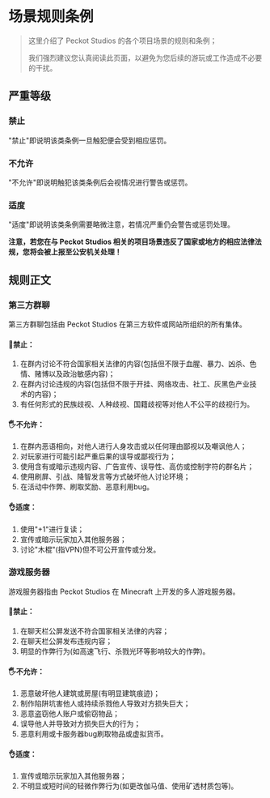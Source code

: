 # 场景规则条例

> 这里介绍了 Peckot Studios 的各个项目场景的规则和条例；
>
> 我们强烈建议您认真阅读此页面，以避免为您后续的游玩或工作造成不必要的干扰。

## 严重等级

### 禁止

"禁止"即说明该类条例一旦触犯便会受到相应惩罚。

### 不允许

"不允许"即说明触犯该类条例后会视情况进行警告或惩罚。

### 适度

"适度"即说明该类条例需要略微注意，若情况严重仍会警告或惩罚处理。

**注意，若您在与 Peckot Studios 相关的项目场景违反了国家或地方的相应法律法规，您将会被上报至公安机关处理！**

## 规则正文

### 第三方群聊

第三方群聊包括由 Peckot Studios 在第三方软件或网站所组织的所有集体。

#### 🚫禁止：

1. 在群内讨论不符合国家相关法律的内容(包括但不限于血腥、暴力、凶杀、色情、赌博以及政治敏感内容)；
2. 在群内讨论违规的内容(包括但不限于开挂、网络攻击、社工、灰黑色产业技术的内容)；
3. 有任何形式的民族歧视、人种歧视、国籍歧视等对他人不公平的歧视行为。

#### 🖐️不允许：

1. 在群内恶语相向，对他人进行人身攻击或以任何理由鄙视以及嘲讽他人；
2. 对玩家进行可能引起严重后果的误导或鄙视行为；
3. 使用含有或暗示违规内容、广告宣传、误导性、高仿或控制字符的群名片；
4. 使用刷屏、引战、降智发言等方式破坏他人讨论环境；
5. 在活动中作弊、刷取奖励、恶意利用bug。

#### 👌适度：

1. 使用"+1"进行复读；
2. 宣传或暗示玩家加入其他服务器；
3. 讨论"木棍"(指VPN)但不可公开宣传或分发。

### 游戏服务器

游戏服务器指由 Peckot Studios 在 Minecraft 上开发的多人游戏服务器。

#### 🚫禁止：

1. 在聊天栏公屏发送不符合国家相关法律的内容；
2. 在聊天栏公屏发布违规内容；
3. 明显的作弊行为(如高速飞行、杀戮光环等影响较大的作弊)。

#### 🖐️不允许：

1. 恶意破坏他人建筑或房屋(有明显建筑痕迹)；
2. 制作陷阱坑害他人或持续杀戮他人导致对方损失巨大；
3. 恶意盗窃他人账户或偷窃物品；
4. 误导他人并导致对方损失巨大的行为；
5. 恶意利用或卡服务器bug刷取物品或虚拟货币。

#### 👌适度：

1. 宣传或暗示玩家加入其他服务器；
2. 不明显或短时间的轻微作弊行为(如更改伽马值、使用矿透材质包等)。